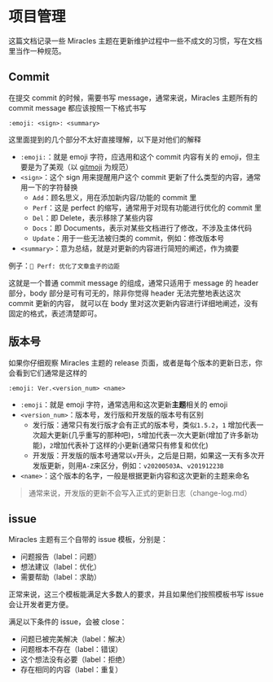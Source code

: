 # 项目管理

这篇文档记录一些 Miracles 主题在更新维护过程中一些不成文的习惯，写在文档里当作一种规范。

## Commit

在提交 commit 的时候，需要书写 message，通常来说，Miracles 主题所有的 commit message 都应该按照一下格式书写

```
:emoji: <sign>: <summary>
```

这里面提到的几个部分不太好直接理解，以下是对他们的解释

- `:emoji:`：就是 emoji 字符，应选用和这个 commit 内容有关的 emoji，但主要是为了美观（以 [gitmoji](https://gitmoji.carloscuesta.me/) 为规范）
- `<sign>`：这个 sign 用来提醒用户这个 commit 更新了什么类型的内容，通常用一下的字符替换
    - `Add`：顾名思义，用在添加新内容/功能的 commit 里
    - `Perf`：这是 perfect 的缩写，通常用于对现有功能进行优化的 commit 里
    - `Del`：即 Delete，表示移除了某些内容
    - `Docs`：即 Documents，表示对某些文档进行了修改，不涉及主体代码
    - `Update`：用于一些无法被归类的 commit，例如：修改版本号
- `<summary>`：意为总结，就是对更新的内容进行简短的阐述，作为摘要

例子：`📐 Perf: 优化了文章盒子的边距`

这就是一个普通 commit message 的组成，通常只适用于 message 的 header 部分，body 部分是可有可无的，除非你觉得 header 无法完整地表达这次 commit 更新的内容，
就可以在 body 里对这次更新内容进行详细地阐述，没有固定的格式，表述清楚即可。

## 版本号

如果你仔细观察 Miracles 主题的 release 页面，或者是每个版本的更新日志，你会看到它们通常是这样的

```
:emoji: Ver.<version_num> <name>
```

- `:emoji`：就是 emoji 字符，通常选用和这次更新**主题**相关的 emoji
- `<version_num>`：版本号，发行版和开发版的版本号有区别
     - 发行版：通常只有发行版才会有正式的版本号，类似`1.5.2`，`1` 增加代表一次超大更新(几乎重写的那种吧)，`5`增加代表一次大更新(增加了许多新功能)，`2`增加代表补丁这样的小更新(通常只有修复和优化)
     - 开发版：开发版的版本号通常以`v`开头，之后是日期，如果这一天有多次开发版更新，则用`A-Z`来区分，例如：`v20200503A`、`v20191223B`
- `<name>`：这个版本的名字，一般是根据更新内容和这次更新的主题来命名

> 通常来说，开发版的更新不会写入正式的更新日志（change-log.md）

## issue

Miracles 主题有三个自带的 issue 模板，分别是：

- 问题报告（label：问题）
- 想法建议（label：优化）
- 需要帮助（label：求助）

正常来说，这三个模板能满足大多数人的要求，并且如果他们按照模板书写 issue 会让开发者更方便。  

满足以下条件的 issue，会被 close：

- 问题已被完美解决（label：解决）
- 问题根本不存在（label：错误）
- 这个想法没有必要（label：拒绝）
- 存在相同的内容（label：重复）


